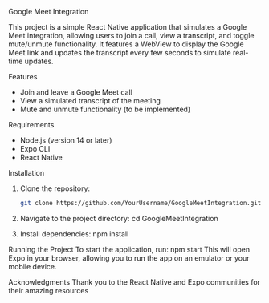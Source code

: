 Google Meet Integration

This project is a simple React Native application that simulates a Google Meet integration, allowing users to join a call, view a transcript, and toggle mute/unmute functionality. It features a WebView to display the Google Meet link and updates the transcript every few seconds to simulate real-time updates.


Features

- Join and leave a Google Meet call
- View a simulated transcript of the meeting
- Mute and unmute functionality (to be implemented)

Requirements

- Node.js (version 14 or later)
- Expo CLI
- React Native

Installation

1. Clone the repository:
   ```bash
   git clone https://github.com/YourUsername/GoogleMeetIntegration.git

2. Navigate to the project directory:
   cd GoogleMeetIntegration

3. Install dependencies:
   npm install


Running the Project
To start the application, run:
   npm start
This will open Expo in your browser, allowing you to run the app on an emulator or your mobile device.
   

Acknowledgments
Thank you to the React Native and Expo communities for their amazing resources
